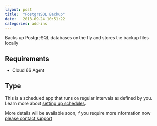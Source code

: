```yaml
---
layout: post
title:  "PostgreSQL Backup"
date:   2013-09-24 10:51:22
categories: add-ins
---
```



<p class="lead">Backs up PostgreSQL databases on the fly and stores the backup files locally</p>

## Requirements
- Cloud 66  Agent

## Type
This is a scheduled app that runs on regular intervals as defined by you. Learn more about [setting up schedules](settingup_schedules).

More details will be available soon, if you require more information now <a href="mailto:support@cloud66.com">please contact support</a>
